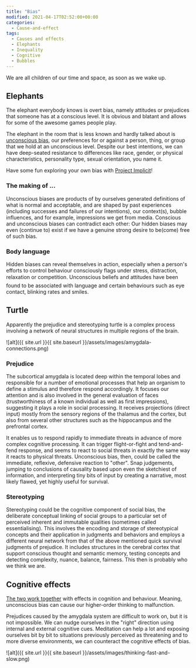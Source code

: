 ```yaml
---
title: "Bias"
modified: 2021-04-17T02:52:00+00:00
categories:
  - Cause-and-effect
tags:
  - Causes and effects
  - Elephants
  - Inequality
  - Cognitive
  - Bubbles
---
```


We are all children of our time and space, as soon as we wake up. 

## Elephants

The elephant everybody knows is overt bias, namely attitudes or prejudices that someone has at a conscious level. It is obvious and blatant and allows for some of the awesome games people play. 

The elephant in the room that is less known and hardly talked about is [unconscious bias](https://www.psychologytoday.com/us/blog/the-media-psychology-effect/201604/mris-reveal-unconscious-bias-in-the-brain), our preferences for or against a person, thing, or group that we hold at an unconscious level. Despite our best intentions, we can have deep-seated resistance to differences like race, gender, or physical characteristics, personality type, sexual orientation, you name it.

Have some fun exploring your own bias with [Project Implicit](https://implicit.harvard.edu/implicit/)!

### The making of ...

Unconscious biases are products of by ourselves generated definitions of what is normal and acceptable, and are shaped by past experiences (including successes and failures of our intentions), our context(s), bubble influences,  and for example, impressions we get from media. Conscious and unconscious biases can contradict each other: Our hidden biases may even (continue to) exist if we have a genuine strong desire to be(come) free of such bias.

### Body language

Hidden biases can reveal themselves in action, especially when a person's efforts to control behaviour consciously flags under stress, distraction, relaxation or competition. Unconscious beliefs and attitudes have been found to be associated with language and certain behaviours such as eye contact, blinking rates and smiles.

## Turtle
Apparently the prejudice and stereotyping turtle is a complex process involving a network of neural structures in multiple regions of the brain. 

![alt]({{ site.url }}{{ site.baseurl }}/assets/images/amygdala-connections.png)

### Prejudice
The subcortical amygdala is located deep within the temporal lobes and responsible for a number of emotional processes that help an organism to define a stimulus and therefore respond accordingly. It focuses our attention and is also involved in the general evaluation of faces (trustworthiness of a known individual as well as first impressions), suggesting it plays a role in social processing. It receives projections (direct input) mostly from the sensory regions of the thalamus and the cortex, but also from several other structures such as the hippocampus and the prefrontal cortex. 

It enables us to respond rapidly to immediate threats in advance of more complex cognitive processing. It can trigger  flight-or-fight and tend-and-fend response, and seems to react to social threats in exactly the same way it reacts to physical threats. Unconscious bias, then, could be called the immediate, reflexive, defensive reaction to "other". Snap judgements, jumping to conclusions of causality based upon even the sketchiest of information, and interpreting tiny bits of input by creating a narrative, most likely flawed, yet highly useful for survival.

### Stereotyping 
Stereotyping could be the cognitive component of social bias, the deliberate conceptual linking of social groups to a particular set of perceived inherent and immutable qualities (sometimes called essentialising). This involves the encoding and storage of stereotypical concepts and their application in judgments and behaviors and employs a different neural network from that of the above mentioned quick survival judgments of prejudice. It includes structures in the cerebral cortex that support conscious thought and semantic memory, testing concepts and detecting complexity, nuance, balance, fairness. This then is probably who we think we are.

## Cognitive effects

[The two work together](https://us.macmillan.com/books/9780374533557) with effects in cognition and behaviour. Meaning, unconscious bias can cause our higher-order thinking to malfunction. 

Prejudices caused by the amygdala system are difficult to work on, but it is not impossible. We can nudge ourselves in the "right" direction using internal and external cognitive cues. Meditation can help a lot and exposing ourselves bit by bit to situations previously perceived as threatening and to more diverse environments, we can counteract the cognitive effects of bias.

![alt]({{ site.url }}{{ site.baseurl }}/assets/images/thinking-fast-and-slow.png)


